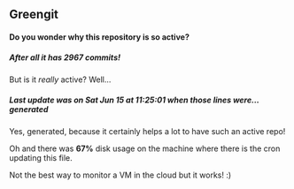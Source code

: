 ## Greengit

#### Do you wonder why this repository is so active?

##### After all it has 2967 commits!

But is it *really* active? Well...

##### Last update was on Sat Jun 15 at 11:25:01 when those lines were... generated

Yes, generated, because it certainly helps a lot to have such an active repo!

Oh and there was **67%** disk usage on the machine
where there is the cron updating this file.

Not the best way to monitor a VM in the cloud but it works! :)

